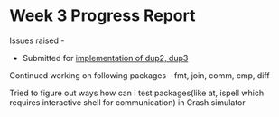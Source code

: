# Week 3 Progress Report

Issues raised - 
  * Submitted for [implementation of dup2, dup3](https://github.com/pkmoore/rrapper/issues/73)

Continued working on following packages - fmt, join, comm, cmp, diff

Tried to figure out ways how can I test packages(like at, ispell which requires interactive shell for communication) in Crash simulator

